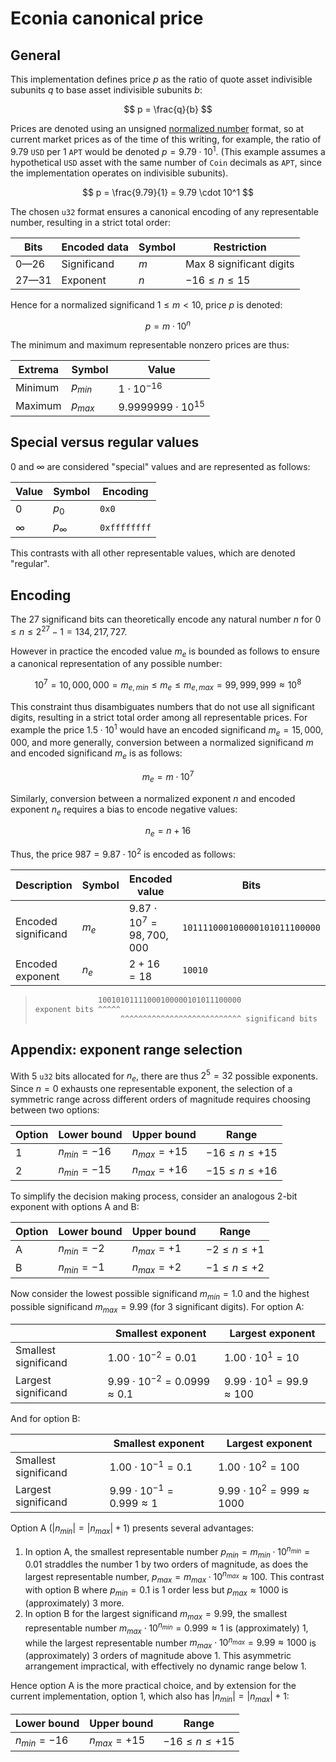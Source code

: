 # Econia canonical price

## General

This implementation defines price $p$ as the ratio of quote asset indivisible
subunits $q$ to base asset indivisible subunits $b$:

$$
p = \frac{q}{b}
$$

Prices are denoted using an unsigned [normalized number] format, so at current
market prices as of the time of this writing, for example, the ratio of $9.79$
`USD` per $1$ `APT` would be denoted $p = 9.79 \cdot 10^1$. (This example
assumes a hypothetical `USD` asset with the same number of `Coin` decimals as
`APT`, since the implementation operates on indivisible subunits).

$$
p = \frac{9.79}{1} = 9.79 \cdot 10^1
$$

The chosen `u32` format ensures a canonical encoding of any representable
number, resulting in a strict total order:

| Bits  | Encoded data | Symbol | Restriction              |
| ----- | ------------ | ------ | ------------------------ |
| 0—26  | Significand  | $m$    | Max 8 significant digits |
| 27—31 | Exponent     | $n$    | $-16 \leq n \leq 15$     |

Hence for a normalized significand $1 \leq m < 10$, price $p$ is denoted:

$$
p = m \cdot 10^n
$$

The minimum and maximum representable nonzero prices are thus:

| Extrema | Symbol    | Value                     |
| ------- | --------- | ------------------------- |
| Minimum | $p_{min}$ | $1 \cdot 10^{-16}$        |
| Maximum | $p_{max}$ | $9.9999999 \cdot 10^{15}$ |

## Special versus regular values

$0$ and $\infty$ are considered "special" values and are represented as follows:

| Value    | Symbol       | Encoding     |
| -------- | ------------ | ------------ |
| $0$      | $p_0$        | `0x0`        |
| $\infty$ | $p_{\infty}$ | `0xffffffff` |

This contrasts with all other representable values, which are denoted "regular".

## Encoding

The 27 significand bits can theoretically encode any natural number $n$ for
$0 \leq n \leq 2^{27} - 1 = 134,217,727$.

However in practice the encoded value $m_e$ is bounded as follows to ensure
a canonical representation of any possible number:

$$
10^7 = 10,000,000 = m_{e, min}\leq m_e \leq m_{e, max} = 99,999,999 \approx 10^8
$$

This constraint thus disambiguates numbers that do not use all significant
digits, resulting in a strict total order among all representable prices. For
example the price $1.5 \cdot 10^1$ would have an encoded significand
$m_e = 15,000,000$, and more generally, conversion between a normalized
significand $m$ and encoded significand $m_e$ is as follows:

$$
m_e = m \cdot 10^7
$$

Similarly, conversion between a normalized exponent $n$ and encoded exponent
$n_e$ requires a bias to encode negative values:

$$
n_e = n + 16
$$

Thus, the price $987 = 9.87 \cdot 10^2$ is encoded as follows:

<!-- markdownlint-disable MD013 -->

| Description         | Symbol | Encoded value                  | Bits                          |
| ------------------- | ------ | ------------------------------ | ----------------------------- |
| Encoded significand | $m_e$  | $9.87 \cdot 10^7 = 98,700,000$ | `101111000100000101011100000` |
| Encoded exponent    | $n_e$  | $2 + 16 = 18$                  | `10010`                       |

<!-- markdownlint-enable MD013 -->

> ```txt
>               10010101111000100000101011100000
> exponent bits ^^^^^
>                    ^^^^^^^^^^^^^^^^^^^^^^^^^^^ significand bits
> ```

## Appendix: exponent range selection

With 5 `u32` bits allocated for $n_e$, there are thus $2^5 = 32$ possible
exponents. Since $n=0$ exhausts one representable exponent, the selection of a
symmetric range across different orders of magnitude requires choosing between
two options:

| Option | Lower bound     | Upper bound     | Range                 |
| ------ | --------------- | --------------- | --------------------- |
| 1      | $n_{min} = -16$ | $n_{max} = +15$ | $-16 \leq n \leq +15$ |
| 2      | $n_{min} = -15$ | $n_{max} = +16$ | $-15 \leq n \leq +16$ |

To simplify the decision making process, consider an analogous 2-bit exponent
with options A and B:

| Option | Lower bound    | Upper bound    | Range               |
| ------ | -------------- | -------------- | ------------------- |
| A      | $n_{min} = -2$ | $n_{max} = +1$ | $-2 \leq n \leq +1$ |
| B      | $n_{min} = -1$ | $n_{max} = +2$ | $-1 \leq n \leq +2$ |

Now consider the lowest possible significand $m_{min} = 1.0$ and the highest
possible significand $m_{max} = 9.99$ (for 3 significant digits). For option A:

<!-- markdownlint-disable MD013 -->

|                      | Smallest exponent                         | Largest exponent                       |
| -------------------- | ----------------------------------------- | -------------------------------------- |
| Smallest significand | $1.00 \cdot 10^{-2} = 0.01$               | $1.00 \cdot 10^{1} = 10$               |
| Largest significand  | $9.99 \cdot 10^{-2} = 0.0999 \approx 0.1$ | $9.99 \cdot 10^{1} = 99.9 \approx 100$ |

<!-- markdownlint-enable MD013 -->

And for option B:

<!-- markdownlint-disable MD013 -->

|                      | Smallest exponent                      | Largest exponent                       |
| -------------------- | -------------------------------------- | -------------------------------------- |
| Smallest significand | $1.00 \cdot 10^{-1} = 0.1$             | $1.00 \cdot 10^{2} = 100$              |
| Largest significand  | $9.99 \cdot 10^{-1} = 0.999 \approx 1$ | $9.99 \cdot 10^{2} = 999 \approx 1000$ |

<!-- markdownlint-enable MD013 -->

Option A ($|n_{min}| = |n_{max}| + 1$) presents several advantages:

1. In option A, the smallest representable number
   $p_{min} = m_{min} \cdot 10^{n_{min}} = 0.01$ straddles the number $1$ by two
   orders of magnitude, as does the largest representable number,
   $p_{max} = m_{max} \cdot 10^{n_{max}} \approx 100$. This contrast with option
   B where $p_{min} = 0.1$ is 1 order less but $p_{max} \approx 1000$ is
   (approximately) 3 more.
1. In option B for the largest significand $m_{max} = 9.99$, the smallest
   representable number $m_{max} \cdot 10 ^ {n_{min}} = 0.999 \approx 1$ is
   (approximately) $1$, while the largest representable number
   $m_{max} \cdot 10 ^ {n_{max}} = 9.99 \approx 1000$ is (approximately) 3
   orders of magnitude above $1$. This asymmetric arrangement impractical, with
   effectively no dynamic range below $1$.

Hence option A is the more practical choice, and by extension for the current
implementation, option 1, which also has $|n_{min}| = |n_{max}| + 1$:

| Lower bound     | Upper bound     | Range                 |
| --------------- | --------------- | --------------------- |
| $n_{min} = -16$ | $n_{max} = +15$ | $-16 \leq n \leq +15$ |

[normalized number]: https://en.wikipedia.org/wiki/Normalized_number

